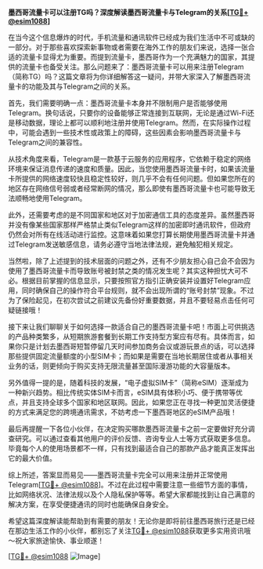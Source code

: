 **墨西哥流量卡可以注册TG吗？深度解读墨西哥流量卡与Telegram的关系[[TG💪+ @esim1088](https://t.me/s/esim1088)]**

在当今这个信息爆炸的时代，手机流量和通讯软件已经成为我们生活中不可或缺的一部分。对于那些喜欢探索新事物或者需要在海外工作的朋友们来说，选择一张合适的流量卡显得尤为重要。而提到流量卡，墨西哥作为一个充满魅力的国家，其提供的流量卡也备受关注。那么问题来了：墨西哥流量卡可以用来注册Telegram（简称TG）吗？这篇文章将为你详细解答这一疑问，并带大家深入了解墨西哥流量卡的功能及其与Telegram之间的关系。

首先，我们需要明确一点：墨西哥流量卡本身并不限制用户是否能够使用Telegram。换句话说，只要你的设备能够正常连接到互联网，无论是通过Wi-Fi还是移动数据，理论上都可以顺利地注册并使用Telegram。然而，在实际操作过程中，可能会遇到一些技术性或政策上的障碍，这些因素会影响墨西哥流量卡与Telegram之间的兼容性。

从技术角度来看，Telegram是一款基于云服务的应用程序，它依赖于稳定的网络环境来保证消息传递的速度和质量。因此，当您使用墨西哥流量卡时，如果该流量卡所提供的网络速度较快且稳定性较好，则几乎不会有任何问题。但如果您所在的地区存在网络信号弱或者经常断网的情况，那么即使有墨西哥流量卡也可能导致无法顺畅地使用Telegram。

此外，还需要考虑的是不同国家和地区对于加密通信工具的态度差异。虽然墨西哥并没有像某些国家那样严格禁止类似Telegram这样的加密即时通讯软件，但政府仍然会对所有在线活动进行监控。这意味着如果您打算长期使用墨西哥流量卡并通过Telegram发送敏感信息，请务必遵守当地法律法规，避免触犯相关规定。

当然啦，除了上述提到的技术层面的问题之外，还有不少朋友担心自己会不会因为使用了墨西哥流量卡而导致账号被封禁之类的情况发生呢？其实这种担忧大可不必。根据目前掌握的信息显示，只要按照官方指引正确安装并设置好Telegram应用，同时确保自己的操作符合平台规则，就不会出现所谓的“账号封禁”现象。不过为了保险起见，在初次尝试之前建议先备份好重要数据，并且不要轻易点击任何可疑链接哦！

接下来让我们聊聊关于如何选择一款适合自己的墨西哥流量卡吧！市面上可供挑选的产品种类繁多，从短期旅游套餐到长期工作支持型方案应有尽有。具体而言，如果你只是计划去墨西哥短暂停留几天时间参加商务会议或游玩景点的话，可以选择那些提供固定流量额度的小型SIM卡；而如果是需要在当地长期居住或者从事相关业务的话，则更倾向于购买支持无限流量甚至国际漫游功能的大容量版本。

另外值得一提的是，随着科技的发展，“电子虚拟SIM卡”（简称eSIM）逐渐成为一种新兴趋势。相比传统实体SIM卡而言，eSIM具有体积小巧、便于携带等优点，并且支持全球多个国家和地区联网。因此，如果您正在寻找一种更加灵活便捷的方式来满足您的跨境通讯需求，不妨考虑一下墨西哥地区的eSIM产品哦！

最后再提醒一下各位小伙伴，在决定购买哪款墨西哥流量卡之前一定要做好充分调查研究。可以通过查看其他用户的评价反馈、咨询专业人士等方式获取更多信息。毕竟每个人的使用场景都不一样，只有找到最适合自己的那款产品才能真正发挥出它的最大价值。

综上所述，答案显而易见——墨西哥流量卡完全可以用来注册并正常使用Telegram[[TG💪+ @esim1088](https://t.me/s/esim1088)]。不过在此过程中需要注意一些细节方面的事情，比如网络状况、法律法规以及个人隐私保护等等。希望大家都能找到让自己满意的解决方案，在享受便捷通讯的同时也能确保自身安全。

希望这篇深度解读能帮助到有需要的朋友！无论你是即将前往墨西哥旅行还是已经在那边生活工作的小伙伴，都别忘了关注[TG💪+ @esim1088](https://t.me/s/esim1088)获取更多实用资讯哦～祝大家旅途愉快、事业顺遂！

[[TG💪+ @esim1088](https://t.me/s/esim1088) ![Image](https://i.postimg.cc/4NQfJmqS/Snipaste-2025-05-13-00-14-12.png)]